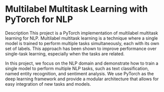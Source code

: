 # Multilabel Multitask Learning with PyTorch for NLP
Description
This project is a PyTorch implementation of multilabel multitask learning for NLP. Multilabel multitask learning is a technique where a single model is trained to perform multiple tasks simultaneously, each with its own set of labels. This approach has been shown to improve performance over single-task learning, especially when the tasks are related.

In this project, we focus on the NLP domain and demonstrate how to train a single model to perform multiple NLP tasks, such as text classification, named entity recognition, and sentiment analysis. We use PyTorch as the deep learning framework and provide a modular architecture that allows for easy integration of new tasks and models.
